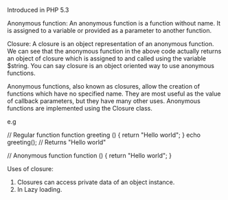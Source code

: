 Introduced in PHP 5.3
 
Anonymous function:
An anonymous function is a function without name. It is assigned to a variable or provided as a parameter to another function.

Closure:
A closure is an object representation of an anonymous function. We can see that the anonymous function in the above code actually returns an object of closure which is assigned to and called using the variable $string. You can say closure is an object oriented way to use anonymous functions.
 
Anonymous functions, also known as closures, allow the creation of functions which have no specified name. They are most useful as the value of callback parameters, but they have many other uses.
Anonymous functions are implemented using the Closure class. 

e.g

// Regular function
function greeting () {
  return "Hello world";
}
echo greeting();  // Returns "Hello world"




// Anonymous function
function () {
  return "Hello world";
}

Uses of closure:
1. Closures can access private data of an object instance.
2. In Lazy loading.

